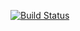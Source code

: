 [![Build Status](https://travis-ci.org/intenthq/pucket.svg?branch=master)](https://travis-ci.org/intenthq/pucket)
